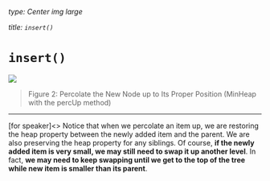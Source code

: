 _type: Center img large_

_title: `insert()`_
# `insert()`
![](https://runestone.academy/runestone/books/published/pythonds/_images/percUp.png)

> Figure 2: Percolate the New Node up to Its Proper Position (MinHeap with the percUp method)

-----
[for speaker]<> Notice that when we percolate an item up, we are restoring the heap property between the newly added item and the parent. We are also preserving the heap property for any siblings. Of course, **if the newly added item is very small, we may still need to swap it up another level**. In fact, **we may need to keep swapping until we get to the top of the tree while new item is smaller than its parent**. 
